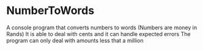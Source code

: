 # NumberToWords
A console program that converts numbers to words (Numbers are money in Rands)
It is able to deal with cents and it can handle expected errors
The program can only deal with amounts less that a million
